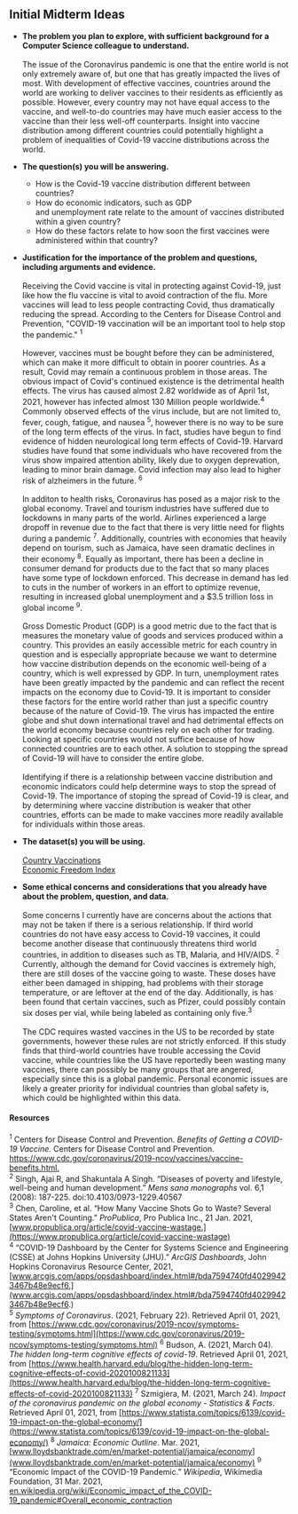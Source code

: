 ## Initial Midterm Ideas 

- **The problem you plan to explore, with sufficient background for a Computer Science colleague to understand.**
<br><br> The issue of the Coronavirus pandemic is one that the entire world is not only extremely aware of, 
but one that has greatly impacted the lives of most. With development of effective vaccines, countries around 
the world are working to deliver vaccines to their residents as efficiently as possible. However, every country
may not have equal access to the vaccine, and well-to-do countries may have much easier access to the vaccine than
their less well-off counterparts. Insight into vaccine distribution among different countries could potentially 
highlight a problem of inequalities of Covid-19 vaccine distributions across the world. 
 
- **The question(s) you will be answering.**
  - How is the Covid-19 vaccine distribution different between countries? 
  - How do economic indicators, such as GDP  
    and unemployment rate relate to the amount of vaccines distributed within a given country? 
  - How do these factors relate to how soon the first vaccines were administered within that country?
 
- **Justification for the importance of the problem and questions, including arguments and evidence.**
<br><br> Receiving the Covid vaccine is vital in protecting against Covid-19, just like how the flu vaccine is vital
to avoid contraction of the flu. More vaccines will lead to less people contracting Covid, thus dramatically reducing the 
spread. According to the Centers for Disease Control and Prevention, "COVID-19 vaccination will be an important tool to
help stop the pandemic." <sup>1</sup> 
<br><br>However, vaccines must be bought before they can be administered, which can make it more difficult to obtain in poorer countries. As a result, Covid may remain a continuous problem in those areas. The obvious impact of Covid's continued existence is the detrimental health effects. The virus has caused almost 2.82 worldwide as of April 1st, 2021, however has infected almost 130 Million people worldwide.<sup>4</sup> Commonly observed effects of the virus include, but are not limited to, fever, cough, fatigue, and nausea <sup>5</sup>, however there is no way to be sure of the long term effects of the virus. In fact, studies have begun to find evidence of hidden neurological long term effects of Covid-19. Harvard studies have found that some individuals who have recovered from the virus show impaired attention ability, likely due to oxygen deprevation, leading to minor brain damage. Covid infection may also lead to higher risk of alzheimers in the future. <sup>6</sup> 
<br><br>In additon to health risks, Coronavirus has posed as a major risk to the global economy. Travel and tourism industries have suffered due to lockdowns
in many parts of the world. Airlines experienced a large dropoff in revenue due to the fact that there is very little need for flights during a pandemic <sup>7</sup>. Additionally, countries with economies that heavily depend on tourism, such as Jamaica, have seen dramatic declines in their economy <sup>8</sup>. Equally as important, there has been a decline in consumer demand for products due to the fact that so many places have some type of lockdown enforced. This decrease in demand has led to cuts in the number of workers in an effort to optimize revenue, resulting in increased global unemployment and a $3.5 trillion loss in global income <sup>9</sup>. 
<br><br>Gross Domestic Product (GDP) is a good metric due to the fact that is measures the monetary value of goods and services produced within a country. This provides an easily accessible metric for each country in question and is especially appropriate because we want to determine how vaccine distribution depends on the economic well-being of a country, which is well expressed by GDP. In turn, unemployment rates have been greatly impacted by the pandemic and can reflect the recent impacts on the economy due to Covid-19. It is important to consider these factors for the entire world rather than just a specific country because of the nature of Covid-19. The virus has impacted the entire globe and shut down international travel and had detrimental effects on the world economy because countries rely on each other for trading. Looking at specific countries would not suffice because of how connected countries are to each other. A solution to stopping the spread of Covid-19 will have to consider the entire globe. 
<br><br>Identifying if there is a relationship between vaccine distribution and economic indicators could help determine ways to stop the spread of Covid-19.
The importance of stoping the spread of Covid-19 is clear, and by determining where vaccine distribution is weaker that other countries, efforts can be made to make vaccines more readily available for individuals within those areas. 

- **The dataset(s) you will be using.**
<br><br> [Country Vaccinations](https://www.kaggle.com/gpreda/covid-world-vaccination-progress)
<br> [Economic Freedom Index](https://www.kaggle.com/lewisduncan93/the-economic-freedom-index)

- **Some ethical concerns and considerations that you already have about the problem, question, and data.**
<br><br> Some concerns I currently have are concerns about the actions that may not be taken if there is a serious relationship. If third world countries do not have easy access to Covid-19 vaccines, it could become another disease that continuously threatens third world countries, in addition to diseases such as TB, Malaria, and HIV/AIDS. <sup>2</sup>
Currently, although the demand for Covid vaccines is extremely high, there are still doses of the vaccine going to waste. These doses have either been damaged in shipping, had problems with their storage temperature, or are leftover at the end of the day. Additionally, is has been found that certain vaccines, such as Pfizer, could possibly contain six doses per vial, while being labeled as containing only five.<sup>3</sup> 
<br><br> The CDC requires wasted vaccines in the US to be recorded by state governments, however these rules are not strictly enforced. If this study finds that third-world countries have trouble accessing the Covid vaccine, while countries like the US have reportedly been wasting many vaccines, there can possibly be many groups that are angered, especially since this is a global pandemic. Personal economic issues are likely a greater priority for individual countries than global safety is, which could be highlighted within this data. 

#### Resources
<sup>1</sup> Centers for Disease Control and Prevention. *Benefits of Getting a COVID-19 Vaccine.* Centers for Disease Control and Prevention. [https://www.cdc.gov/coronavirus/2019-ncov/vaccines/vaccine-benefits.html. ](https://www.cdc.gov/coronavirus/2019-ncov/vaccines/vaccine-benefits.html)
<br><sup>2</sup> Singh, Ajai R, and Shakuntala A Singh. “Diseases of poverty and lifestyle, well-being and human development.” *Mens sana monographs* vol. 6,1 (2008): 187-225. doi:10.4103/0973-1229.40567
<br><sup>3</sup> Chen, Caroline, et al. “How Many Vaccine Shots Go to Waste? Several States Aren't Counting.” *ProPublica*, Pro Publica Inc., 21 Jan. 2021, [www.propublica.org/article/covid-vaccine-wastage.](https://www.propublica.org/article/covid-vaccine-wastage)
<br><sup>4</sup> “COVID-19 Dashboard by the Center for Systems Science and Engineering (CSSE) at Johns Hopkins University (JHU).” *ArcGIS Dashboards*, John Hopkins Coronavirus Resource Center, 2021, [www.arcgis.com/apps/opsdashboard/index.html#/bda7594740fd40299423467b48e9ecf6.](www.arcgis.com/apps/opsdashboard/index.html#/bda7594740fd40299423467b48e9ecf6.)
<br><sup>5</sup> *Symptoms of Coronavirus*. (2021, February 22). Retrieved April 01, 2021, from [https://www.cdc.gov/coronavirus/2019-ncov/symptoms-testing/symptoms.html](https://www.cdc.gov/coronavirus/2019-ncov/symptoms-testing/symptoms.html)
<sup>6</sup> Budson, A. (2021, March 04). *The hidden long-term cognitive effects of covid-19*. Retrieved April 01, 2021, from [https://www.health.harvard.edu/blog/the-hidden-long-term-cognitive-effects-of-covid-2020100821133](https://www.health.harvard.edu/blog/the-hidden-long-term-cognitive-effects-of-covid-2020100821133)
<sup>7</sup> Szmigiera, M. (2021, March 24). *Impact of the coronavirus pandemic on the global economy - Statistics & Facts*. Retrieved April 01, 2021, from [https://www.statista.com/topics/6139/covid-19-impact-on-the-global-economy/](https://www.statista.com/topics/6139/covid-19-impact-on-the-global-economy/)
<sup>8</sup> *Jamaica: Economic Outline*. Mar. 2021, [www.lloydsbanktrade.com/en/market-potential/jamaica/economy](www.lloydsbanktrade.com/en/market-potential/jamaica/economy)
<sup>9</sup> “Economic Impact of the COVID-19 Pandemic.” *Wikipedia*, Wikimedia Foundation, 31 Mar. 2021, [en.wikipedia.org/wiki/Economic_impact_of_the_COVID-19_pandemic#Overall_economic_contraction](en.wikipedia.org/wiki/Economic_impact_of_the_COVID-19_pandemic#Overall_economic_contraction)

